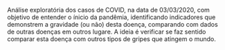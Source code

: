 Análise exploratória dos casos de COVID, na data de 03/03/2020, com objetivo de entender o ínicio da pandêmia, 
identificando indicadores que demonstrem a gravidade (ou não) desta doença, comparando com dados de outras doenças 
em outros lugare.
A ideia é verificar se faz sentido comparar esta doença com outros tipos de gripes que atingem o mundo.
